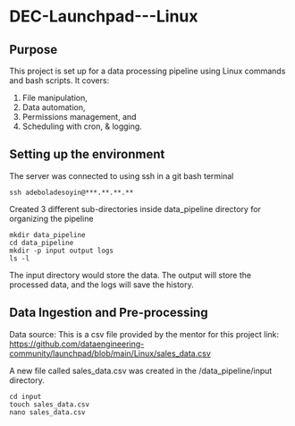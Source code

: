 # DEC-Launchpad---Linux

## Purpose
This project is set up for a data processing pipeline using Linux commands and bash scripts. It covers:
1. File manipulation, 
2. Data automation, 
3. Permissions management, and 
4. Scheduling with cron, & logging.

## Setting up the environment
The server was connected to using ssh in a git bash terminal

    ssh adeboladesoyin@***.**.**.**

Created 3 different sub-directories inside data_pipeline directory for organizing the pipeline

    mkdir data_pipeline
    cd data_pipeline
    mkdir -p input output logs
    ls -l

The input directory would store the data.
The output will store the processed data, and the logs will save the history.

## Data Ingestion and Pre-processing

Data source: This is a csv file provided by the mentor for this project
link: https://github.com/dataengineering-community/launchpad/blob/main/Linux/sales_data.csv

A new file called sales_data.csv was created in the /data_pipeline/input directory.

    cd input
    touch sales_data.csv
    nano sales_data.csv




